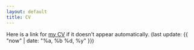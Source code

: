 ```yaml
---
layout: default
title: CV
---
```


Here is a link for [my CV](https://github.com/xiang-ji-ncsu/xiang-ji-ncsu.github.io/raw/master/CV/Ji%20CV.pdf) if it doesn't appear automatically. (last update: {{ "now" | date: "%a, %b %d, %y" }})


<style>
.pdfobject-container {    
	width: 600px;
   height: 700px;
}
</style>

<div id="cv"></div>
<script src="/script/pdfobject.js"></script>
<script>PDFObject.embed("/CV/Ji%20CV.pdf#toolbar=0&navpanes=0", "#cv");</script>